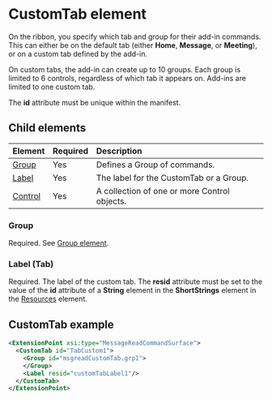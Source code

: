 # CustomTab element

On the ribbon, you specify which tab and group for their add-in commands. This can either be on the default tab (either  **Home**,  **Message**, or  **Meeting**), or on a custom tab defined by the add-in.

On custom tabs, the add-in can create up to 10 groups. Each group is limited to 6 controls, regardless of which tab it appears on. Add-ins are limited to one custom tab.

The  **id** attribute must be unique within the manifest.

## Child elements

|  Element |  Required  |  Description  |
|:-----|:-----|:-----|
|  [Group](group.md)      | Yes |  Defines a Group of commands.  |
|  [Label](#label-tab)      | Yes |  The label for the CustomTab or a Group.  |
|  [Control](control.md)    | Yes |  A collection of one or more Control objects.  |

### Group

Required. See [Group element](group.md).

### Label (Tab)

Required. The label of the custom tab. The  **resid** attribute must be set to the value of the **id** attribute of a **String** element in the **ShortStrings** element in the [Resources](resources.md) element.


## CustomTab example

```xml
<ExtensionPoint xsi:type="MessageReadCommandSurface">
  <CustomTab id="TabCustom1">
    <Group id="msgreadCustomTab.grp1">
    </Group>
    <Label resid="customTabLabel1"/>
  </CustomTab>
</ExtensionPoint>
```